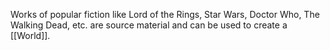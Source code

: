 Works of popular fiction like Lord of the Rings, Star Wars, Doctor Who, The Walking Dead,  etc. are source material and can be used to create a [[World]].